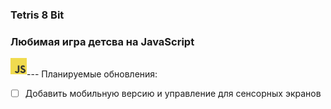 ### Tetris 8 Bit

### Любимая игра детсва на JavaScript
<img align="left" alt="JavaScript" width="26px" src="https://raw.githubusercontent.com/github/explore/80688e429a7d4ef2fca1e82350fe8e3517d3494d/topics/javascript/javascript.png" /> 
</br>
---
Планируемые обновления:

- [ ] Добавить мобильную версию и управление для сенсорных экранов

